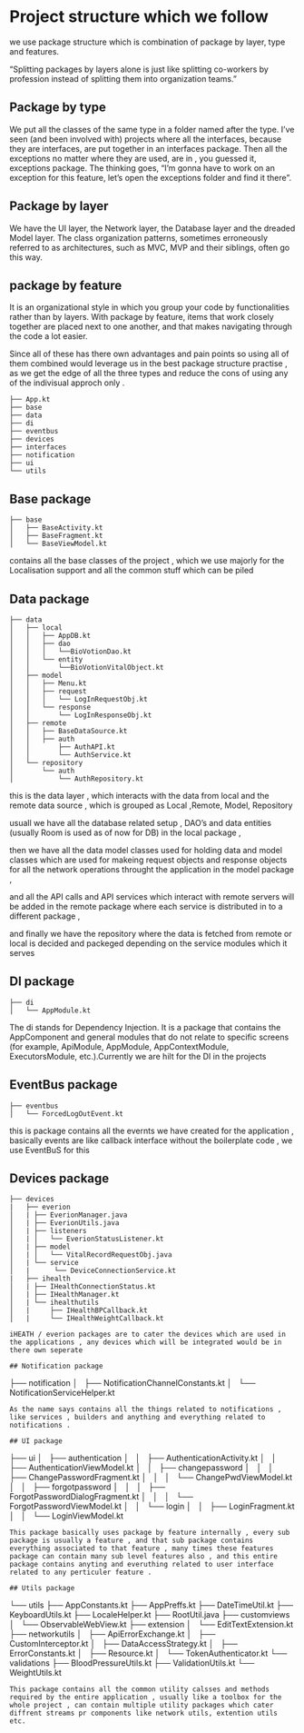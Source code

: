 # Project structure which we follow

we use package structure which is combination of package by layer, type and features.

“Splitting packages by layers alone is just like splitting co-workers by profession instead of splitting them into organization teams.”


## Package by type

We put all the classes of the same type in a folder named after the type. I’ve seen (and been involved with) projects where all the interfaces, because they are interfaces, are put together in an interfaces package. Then all the exceptions no matter where they are used, are in , you guessed it, exceptions package. The thinking goes, “I’m gonna have to work on an exception for this feature, let’s open the exceptions folder and find it there”.

## Package by layer

We have the UI layer, the Network layer, the Database layer and the dreaded Model layer. The class organization patterns, sometimes erroneously referred to as architectures, such as MVC, MVP and their siblings, often go this way.

## package by feature

It is an organizational style in which you group your code by functionalities rather than by layers. With package by feature, items that work closely together are placed next to one another, and that makes navigating through the code a lot easier.

Since all of these has there own advantages and pain points so using all of them combined would leverage us in the best package structure practise , as we get the edge of all the three types and reduce the cons of using any of the indivisual approch only .



```
├── App.kt
├── base
├── data
├── di
├── eventbus
├── devices
├── interfaces
├── notification
├── ui
└── utils

```
## Base package 
```
├── base
│   ├── BaseActivity.kt
│   ├── BaseFragment.kt
│   └── BaseViewModel.kt
```
contains all the base classes of the project , which we use majorly for the Localisation support and all the common stuff which can be piled 

## Data package 
```
├── data
│   ├── local
│   │   ├── AppDB.kt
│   │   ├── dao
│   │   │   └──BioVotionDao.kt
│   │   └── entity
│   │       └──BioVotionVitalObject.kt
│   ├── model
│   │   ├── Menu.kt
│   │   ├── request
│   │   │   └── LogInRequestObj.kt
│   │   └── response
│   │       └── LogInResponseObj.kt
│   ├── remote
│   │   ├── BaseDataSource.kt
│   │   ├── auth
│   │       ├── AuthAPI.kt
│   │       └── AuthService.kt
│   └── repository
│       └── auth
│           └── AuthRepository.kt

```
this is the data layer , which interacts with the data from local and the remote data source , which is grouped as  Local ,Remote, Model, Repository 

usuall we have all the database related setup , DAO’s and data entities (usually Room is used as of now for DB) in the local package , 

then we have all the data model classes used for holding data and model classes which are used for makeing request objects and response objects for all the network operations throught the application in the model package ,

 and all the API calls and API services which interact with remote servers will be added in the remote package where each service is distributed in to a different package ,

 and finally we have the repository where the data is fetched from remote or local is decided and packeged depending on the service modules which it serves 



## DI package 
```
├── di
│   └── AppModule.kt

```
The di stands for Dependency Injection. It is a package that contains the AppComponent and general modules that do not relate to specific screens (for example, ApiModule, AppModule, AppContextModule, ExecutorsModule, etc.).Currently we are hilt for the DI in the projects 


## EventBus package 
```
├── eventbus
│   └── ForcedLogOutEvent.kt

```
this is package contains all the evernts we have created for the application , basically events are like callback interface without the boilerplate code , we use EventBuS for this 

## Devices package 
```
├── devices 
|   ├── everion
│   | ├── EverionManager.java
│   | ├── EverionUtils.java
│   | ├── listeners
│   | │   └── EverionStatusListener.kt
│   | ├── model
│   | │   └── VitalRecordRequestObj.java
│   | └── service
│   |      └── DeviceConnectionService.kt
|   ├── ihealth
│   | ├── IHealthConnectionStatus.kt
│   | ├── IHealthManager.kt
│   | └── ihealthutils
│   |     ├── IHealthBPCallback.kt
│   |     └── IHealthWeightCallback.kt

```

```
iHEATH / everion packages are to cater the devices which are used in the applications , any devices which will be integrated would be in there own seperate 

## Notification package 
```
├── notification
│   ├── NotificationChannelConstants.kt
│   └── NotificationServiceHelper.kt

```
As the name says contains all the things related to notifications , like services , builders and anything and everything related to notifications .

## UI package 
```
├── ui
│   ├── authentication
│   │   ├── AuthenticationActivity.kt
│   │   ├── AuthenticationViewModel.kt
│   │   ├── changepassword
│   │   │   ├── ChangePasswordFragment.kt
│   │   │   └── ChangePwdViewModel.kt
│   │   ├── forgotpassword
│   │   │   ├── ForgotPasswordDialogFragment.kt
│   │   │   └── ForgotPasswordViewModel.kt
│   │   └── login
│   │       ├── LoginFragment.kt
│   │       └── LoginViewModel.kt

```
This package basically uses package by feature internally , every sub package is usually a feature , and that sub package contains everything associated to that feature , many times these features package can contain many sub level features also , and this entire package contains anyting and everuthing related to user interface related to any perticuler feature .

## Utils package 
```
└── utils
    ├── AppConstants.kt
    ├── AppPreffs.kt
    ├── DateTimeUtil.kt
    ├── KeyboardUtils.kt
    ├── LocaleHelper.kt
    ├── RootUtil.java
    ├── customviews
    │   └── ObservableWebView.kt
    ├── extension
    │   └──  EditTextExtension.kt
    ├── networkutils
    │   ├── ApiErrorExchange.kt
    │   ├── CustomInterceptor.kt
    │   ├── DataAccessStrategy.kt
    │   ├── ErrorConstants.kt
    │   ├── Resource.kt
    │   └── TokenAuthenticator.kt
    └── validations
        ├── BloodPressureUtils.kt
        ├── ValidationUtils.kt
        └── WeightUtils.kt

```
This package contains all the common utility calsses and methods required by the entire application , usually like a toolbox for the whole project , can contain multiple utility packages which cater diffrent streams pr components like network utils, extention utils etc.

